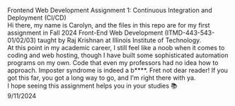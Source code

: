 Frontend Web Development Assignment 1: Continuous Integration and Deployment (CI/CD) <br>
Hi there, my name is Carolyn, and the files in this repo are for my first assignment in Fall 2024 Front-End Web Development (ITMD-443-543-01/02/03) taught by Raj Krishnan at Illinois Institute of Technology. </br>
At this point in my academic career, I still feel like a noob when it comes to coding and web hosting, though I have built some sophisticated automation programs on my own.  Code that even my professors had no idea how to approach.
Imposter syndrome is indeed a b****.
Fret not dear reader! If you got this far, you got a long way to go, and I'm right there with ya.
<br> I hope seeing this assignment helps you in your studies 📚 </br>
9/11/2024
